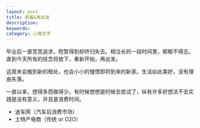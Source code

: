 ```yaml
---
layout: post
title: 断篇&再出发
description: 
keywords: 
category: 心情文字
---
```

毕业后一直苦苦追求，短暂得到却终归失去。相当长的一段时间里，郁郁不得志。直到今天所有的挂念将放下，重新开始，再出发。

这周末会搬到新的租处，也会小小的憧憬即将到来的新家。生活如此美好，没有理由失落。

一直以来，想得多而做得少。有时候想想是时候去尝试了，纵有许多好想法不去实践是没有意义，并且是浪费时间。

* 迷车网（汽车后消费市场）
* 土特产电商（传统 or O2O）